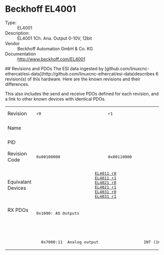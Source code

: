 #  Beckhoff EL4001

<dl>
  <dt>Type:</dt><dd>EL4001</dd>
  <dt>Description:</dt><dd>EL4001 1Ch. Ana. Output 0-10V, 12bit</dd>
  <dt>Vendor</dt><dd>Beckhoff Automation GmbH & Co. KG</dd>
  <dt>Documentation</dt><dd><a href="http://www.beckhoff.com/EL4001">http://www.beckhoff.com/EL4001</a></dd>
</dl>
## Revisions and PDOs
The ESI data ingested by [github.com/linuxcnc-ethercat/esi-data](http://github.com/linuxcnc-ethercat/esi-data)describes 6 revision(s) of this hardware.  Here are the known revisions and their differences.

This also includes the send and receive PDOs defined for each revision, and a link to other known devices with identical PDOs.

<table>
<tr >
<td class="first">Revision</td>
<td ><pre>r0</pre></td>
<td ><pre>r1</pre></td>
<td ><pre>r2</pre></td>
<td ><pre>r3</pre></td>
<td ><pre>r4</pre></td>
<td ><pre>r5</pre></td>
</tr>
<tr >
<td class="first">Name</td>
<td  colspan=6 align="center"><pre>EL4001 1Ch. Ana. Output 0-10V, 12bit</pre></td>
</tr>
<tr >
<td class="first">PID</td>
<td  colspan=6 align="center"><pre>0x0fa13052</pre></td>
</tr>
<tr >
<td class="first">Revision Code</td>
<td ><pre>0x00100000</pre></td>
<td ><pre>0x00110000</pre></td>
<td ><pre>0x00120000</pre></td>
<td ><pre>0x00130000</pre></td>
<td ><pre>0x00140000</pre></td>
<td ><pre>0x00150000</pre></td>
</tr>
<tr >
<td class="first">Equivalant Devices</td>
<td  colspan=2 align="center"><pre><a href="EL4011">EL4011 r0</a><br/><a href="EL4011">EL4011 r1</a><br/><a href="EL4021">EL4021 r0</a><br/><a href="EL4021">EL4021 r1</a><br/><a href="EL4031">EL4031 r0</a><br/><a href="EL4031">EL4031 r1</a></pre></td>
<td ><pre><a href="EL4011">EL4011 r2</a><br/><a href="EL4021">EL4021 r2</a><br/><a href="EL4031">EL4031 r2</a></pre></td>
<td  colspan=2 align="center"><pre><a href="EL4011">EL4011 r3</a><br/><a href="EL4011">EL4011 r4</a><br/><a href="EL4021">EL4021 r3</a><br/><a href="EL4021">EL4021 r4</a><br/><a href="EL4021">EL4021 r5</a><br/><a href="EL4031">EL4031 r3</a><br/><a href="EL4031">EL4031 r4</a></pre></td>
<td ><pre><a href="EL4011">EL4011 r5</a><br/><a href="EL4021">EL4021 r6</a><br/><a href="EL4031">EL4031 r5</a></pre></td>
</tr>
<tr class="rxpdo pdosection">
<td class="first" rowspan=3 valign=top>RX PDOs</td>
<td colspan=6 align="left"><pre>0x1600: AO Outputs</pre></td>
<td></td>
</tr>
<tr class="rxpdo">
<td  colspan=2 align="left"></td>
<td ><pre>  0x7000:01  Analog output                   INT (16 bits)</pre></td>
<td  colspan=3 align="left"></td>
</tr>
<tr class="rxpdo">
<td  colspan=2 align="left"><pre>  0x7000:11  Analog output                   INT (16 bits)</pre></td>
<td ></td>
<td  colspan=3 align="left"><pre>  0x7000:11  Analog output                   INT (16 bits)</pre></td>
</tr>
</table>
